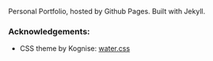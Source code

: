 Personal Portfolio, hosted by Github Pages.
Built with Jekyll.

### Acknowledgements:

 - CSS theme by Kognise: [water.css](https://github.com/kognise/water.css)
